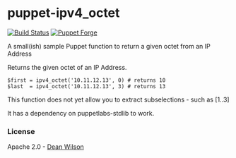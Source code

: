 puppet-ipv4_octet
=================

[![Build Status](https://travis-ci.org/deanwilson/puppet-ipv4_octet.svg?branch=master)](https://travis-ci.org/deanwilson/puppet-ipv4_octet)
[![Puppet Forge](https://img.shields.io/puppetforge/v/deanwilson/ipv4_octet.svg)](https://forge.puppetlabs.com/deanwilson/ipv4_octet)

A small(ish) sample Puppet function to return a given octet from an IP Address

Returns the given octet of an IP Address.

    $first = ipv4_octet('10.11.12.13', 0) # returns 10
    $last  = ipv4_octet('10.11.12.13', 3) # returns 13

This function does not yet allow you to extract subselections - such as [1..3]

It has a dependency on puppetlabs-stdlib to work.

### License ###

Apache 2.0 - [Dean Wilson](http://www.unixdaemon.net)
